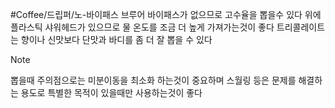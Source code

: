 #Coffee/드립퍼/노-바이패스 브루어
바이패스가 없으므로 고수율을 뽑을수 있다
위에 플라스틱 샤워헤드가 있으므로 물 온도를 조금 더 높게 가져가는것이 좋다
트리콜레이트는 향이나 신맛보다 단맛과 바디를 좀 더 잘 뽑을 수 있다

> [!NOTE]
> 뽑을때 주의점으로는 미분이동을 최소화 하는것이 중요하며 스월링 등은 문제를 해결하는 용도로 특별한 목적이 있을때만 사용하는것이 좋다
